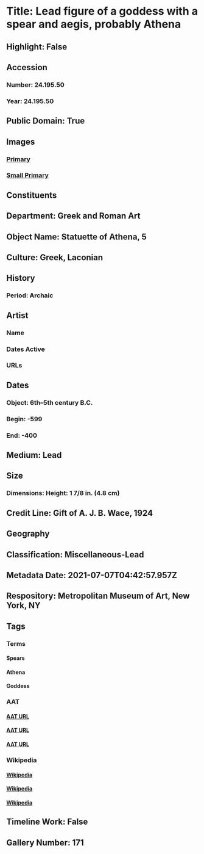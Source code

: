 # Title: Lead figure of a goddess with a spear and aegis,  probably Athena
## Highlight: False
## Accession
### Number: 24.195.50
### Year: 24.195.50
## Public Domain: True
## Images
### [Primary](https://images.metmuseum.org/CRDImages/gr/original/DP118297.jpg)
### [Small Primary](https://images.metmuseum.org/CRDImages/gr/web-large/DP118297.jpg)
## Constituents
## Department: Greek and Roman Art
## Object Name: Statuette of Athena, 5
## Culture: Greek, Laconian
## History
### Period: Archaic
## Artist
### Name
### Dates Active
### URLs
## Dates
### Object: 6th–5th century B.C.
### Begin: -599
### End: -400
## Medium: Lead
## Size
### Dimensions: Height: 1 7/8 in. (4.8 cm)
## Credit Line: Gift of A. J. B. Wace, 1924
## Geography
## Classification: Miscellaneous-Lead
## Metadata Date: 2021-07-07T04:42:57.957Z
## Respository: Metropolitan Museum of Art, New York, NY
## Tags
### Terms
#### Spears
#### Athena
#### Goddess
### AAT
#### [AAT URL](http://vocab.getty.edu/page/aat/300037038)
#### [AAT URL](http://vocab.getty.edu/page/ia/901000069)
#### [AAT URL](http://vocab.getty.edu/page/aat/300343852)
### Wikipedia
#### [Wikipedia]()
#### [Wikipedia]()
#### [Wikipedia]()
## Timeline Work: False
## Gallery Number: 171